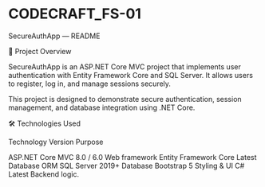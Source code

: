# CODECRAFT_FS-01
SecureAuthApp — README

📌 Project Overview

SecureAuthApp is an ASP.NET Core MVC project that implements user authentication with Entity Framework Core and SQL Server. It allows users to register, log in, and manage sessions securely.

This project is designed to demonstrate secure authentication, session management, and database integration using .NET Core.

🛠 Technologies Used

Technology Version Purpose

ASP.NET Core MVC 8.0 / 6.0 Web framework Entity Framework Core Latest Database ORM SQL Server 2019+ Database Bootstrap 5 Styling & UI C# Latest Backend logic.
